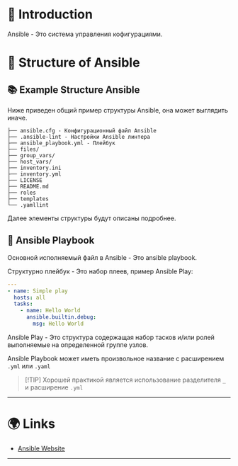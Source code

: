 # 📖 Introduction

Ansible - Это система управления кофигурациями.

# 🤔 Structure of Ansible

## 📚 Example Structure Ansible

Ниже приведен общий пример структуры Ansible, она может выглядить иначе.

```shell
├── ansible.cfg - Конфигурационный файл Ansible
├── .ansible-lint - Настройки Ansible линтера
├── ansible_playbook.yml - Плейбук
├── files/
├── group_vars/
├── host_vars/
├── inventory.ini
├── inventory.yml
├── LICENSE
├── README.md
├── roles
├── templates
└── .yamllint
```

Далее элементы структуры будут описаны подробнее.

## 📑 Ansible Playbook

Основной исполняемый файл в Ansible - Это ansible playbook.

Структурно плейбук - Это набор плеев, пример Ansible Play:

```yaml
---
- name: Simple play
  hosts: all
  tasks:
    - name: Hello World
      ansible.builtin.debug:
        msg: Hello World
```

Ansible Play - Это структура содержащая набор тасков и/или ролей выполняемые на определенной группе узлов.

Ansible Playbook может иметь произвольное название с расширением `.yml` или `.yaml`

>[!TIP] Хорошей практикой является использование разделителя `_` и расширение `.yml`

---

# 🌍 Links

- [Ansible Website](https://www.ansible.com)

---
